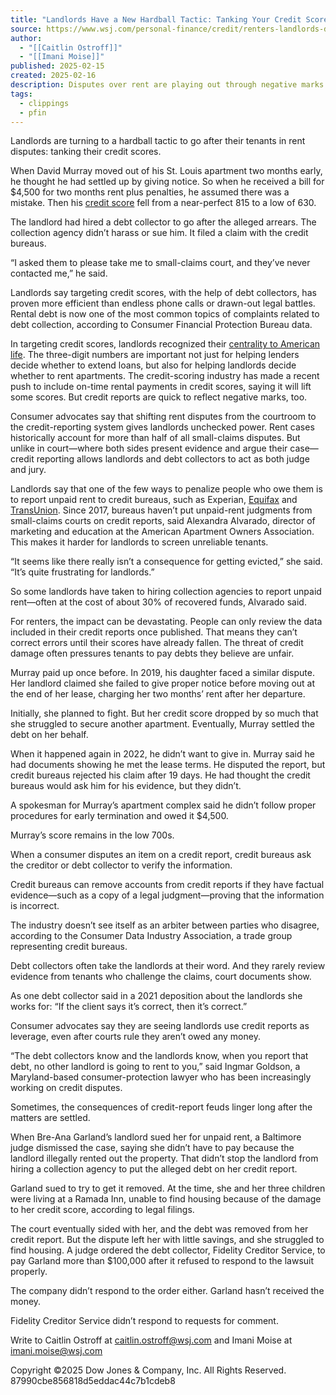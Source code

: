 ```yaml
---
title: "Landlords Have a New Hardball Tactic: Tanking Your Credit Score"
source: https://www.wsj.com/personal-finance/credit/renters-landlords-debt-collectors-credit-scores-1a1dbae3
author:
  - "[[Caitlin Ostroff]]"
  - "[[Imani Moise]]"
published: 2025-02-15
created: 2025-02-16
description: Disputes over rent are playing out through negative marks on credit reports, rather than in courts
tags:
  - clippings
  - pfin
---
```

Landlords are turning to a hardball tactic to go after their tenants in rent disputes: tanking their credit scores.

When David Murray moved out of his St. Louis apartment two months early, he thought he had settled up by giving notice. So when he received a bill for $4,500 for two months rent plus penalties, he assumed there was a mistake. Then his [credit score](https://www.wsj.com/personal-finance/credit/perfect-credit-score-achievement-02cb2ec2?mod=article_inline) fell from a near-perfect 815 to a low of 630.

The landlord had hired a debt collector to go after the alleged arrears. The collection agency didn’t harass or sue him. It filed a claim with the credit bureaus.

“I asked them to please take me to small-claims court, and they’ve never contacted me,” he said. 

Landlords say targeting credit scores, with the help of debt collectors, has proven more efficient than endless phone calls or drawn-out legal battles. Rental debt is now one of the most common topics of complaints related to debt collection, according to Consumer Financial Protection Bureau data.

In targeting credit scores, landlords recognized their [centrality to American life](https://www.wsj.com/personal-finance/a-credit-score-hangover-is-hitting-americas-riskiest-borrowers-b292d08b?mod=article_inline). The three-digit numbers are important not just for helping lenders decide whether to extend loans, but also for helping landlords decide whether to rent apartments. The credit-scoring industry has made a recent push to include on-time rental payments in credit scores, saying it will lift some scores. But credit reports are quick to reflect negative marks, too.

Consumer advocates say that shifting rent disputes from the courtroom to the credit-reporting system gives landlords unchecked power. Rent cases historically account for more than half of all small-claims disputes. But unlike in court—where both sides present evidence and argue their case—credit reporting allows landlords and debt collectors to act as both judge and jury. 

Landlords say that one of the few ways to penalize people who owe them is to report unpaid rent to credit bureaus, such as Experian, [Equifax](https://www.wsj.com/market-data/quotes/EFX) and [TransUnion](https://www.wsj.com/market-data/quotes/TRU). Since 2017, bureaus haven’t put unpaid-rent judgments from small-claims courts on credit reports, said Alexandra Alvarado, director of marketing and education at the American Apartment Owners Association. This makes it harder for landlords to screen unreliable tenants.

“It seems like there really isn’t a consequence for getting evicted,” she said. “It’s quite frustrating for landlords.”

So some landlords have taken to hiring collection agencies to report unpaid rent—often at the cost of about 30% of recovered funds, Alvarado said.

For renters, the impact can be devastating. People can only review the data included in their credit reports once published. That means they can’t correct errors until their scores have already fallen. The threat of credit damage often pressures tenants to pay debts they believe are unfair.

Murray paid up once before. In 2019, his daughter faced a similar dispute. Her landlord claimed she failed to give proper notice before moving out at the end of her lease, charging her two months’ rent after her departure.

Initially, she planned to fight. But her credit score dropped by so much that she struggled to secure another apartment. Eventually, Murray settled the debt on her behalf.

When it happened again in 2022, he didn’t want to give in. Murray said he had documents showing he met the lease terms. He disputed the report, but credit bureaus rejected his claim after 19 days. He had thought the credit bureaus would ask him for his evidence, but they didn’t.

A spokesman for Murray’s apartment complex said he didn’t follow proper procedures for early termination and owed it $4,500. 

Murray’s score remains in the low 700s. 

When a consumer disputes an item on a credit report, credit bureaus ask the creditor or debt collector to verify the information.

Credit bureaus can remove accounts from credit reports if they have factual evidence—such as a copy of a legal judgment—proving that the information is incorrect. 

The industry doesn’t see itself as an arbiter between parties who disagree, according to the Consumer Data Industry Association, a trade group representing credit bureaus.

Debt collectors often take the landlords at their word. And they rarely review evidence from tenants who challenge the claims, court documents show.

As one debt collector said in a 2021 deposition about the landlords she works for: “If the client says it’s correct, then it’s correct.”

Consumer advocates say they are seeing landlords use credit reports as leverage, even after courts rule they aren’t owed any money.

“The debt collectors know and the landlords know, when you report that debt, no other landlord is going to rent to you,” said Ingmar Goldson, a Maryland-based consumer-protection lawyer who has been increasingly working on credit disputes.

Sometimes, the consequences of credit-report feuds linger long after the matters are settled.

When Bre-Ana Garland’s landlord sued her for unpaid rent, a Baltimore judge dismissed the case, saying she didn’t have to pay because the landlord illegally rented out the property. That didn’t stop the landlord from hiring a collection agency to put the alleged debt on her credit report.

Garland sued to try to get it removed. At the time, she and her three children were living at a Ramada Inn, unable to find housing because of the damage to her credit score, according to legal filings.

The court eventually sided with her, and the debt was removed from her credit report. But the dispute left her with little savings, and she struggled to find housing. A judge ordered the debt collector, Fidelity Creditor Service, to pay Garland more than $100,000 after it refused to respond to the lawsuit properly. 

The company didn’t respond to the order either. Garland hasn’t received the money.

Fidelity Creditor Service didn’t respond to requests for comment.

Write to Caitlin Ostroff at [caitlin.ostroff@wsj.com](https://www.wsj.com/personal-finance/credit/) and Imani Moise at [imani.moise@wsj.com](https://www.wsj.com/personal-finance/credit/)

Copyright ©2025 Dow Jones & Company, Inc. All Rights Reserved. 87990cbe856818d5eddac44c7b1cdeb8
